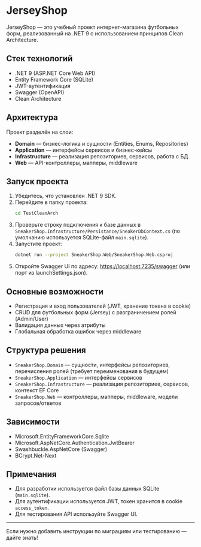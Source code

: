 # JerseyShop

JerseyShop — это учебный проект интернет-магазина футбольных форм, реализованный на .NET 9 с использованием принципов Clean Architecture.

## Стек технологий

- .NET 9 (ASP.NET Core Web API)
- Entity Framework Core (SQLite)
- JWT-аутентификация
- Swagger (OpenAPI)
- Clean Architecture

## Архитектура

Проект разделён на слои:
- **Domain** — бизнес-логика и сущности (Entities, Enums, Repositories)
- **Application** — интерфейсы сервисов и бизнес-кейсы
- **Infrastructure** — реализация репозиториев, сервисов, работа с БД
- **Web** — API-контроллеры, мапперы, middleware

## Запуск проекта

1. Убедитесь, что установлен .NET 9 SDK.
2. Перейдите в папку проекта:
   ```sh
   cd TestCleanArch
   ```
3. Проверьте строку подключения к базе данных в `SneakerShop.Infrastructure/Persistance/SneakerDbContext.cs` (по умолчанию используется SQLite-файл `main.sqlite`).
4. Запустите проект:
   ```sh
   dotnet run --project SneakerShop.Web/SneakerShop.Web.csproj
   ```
5. Откройте Swagger UI по адресу: [https://localhost:7235/swagger](https://localhost:7235/swagger) (или порт из launchSettings.json).

## Основные возможности

- Регистрация и вход пользователей (JWT, хранение токена в cookie)
- CRUD для футбольных форм (Jersey) с разграничением ролей (Admin/User)
- Валидация данных через атрибуты
- Глобальная обработка ошибок через middleware

## Структура решения

- `SneakerShop.Domain` — сущности, интерфейсы репозиториев, перечисления ролей (требует переименования в будущем)
- `SneakerShop.Application` — интерфейсы сервисов
- `SneakerShop.Infrastructure` — реализация репозиториев, сервисов, контекст EF Core
- `SneakerShop.Web` — контроллеры, мапперы, middleware, модели запросов/ответов

## Зависимости

- Microsoft.EntityFrameworkCore.Sqlite
- Microsoft.AspNetCore.Authentication.JwtBearer
- Swashbuckle.AspNetCore (Swagger)
- BCrypt.Net-Next

## Примечания

- Для разработки используется файл базы данных SQLite (`main.sqlite`).
- Для аутентификации используется JWT, токен хранится в cookie `access_token`.
- Для тестирования API используйте Swagger UI.

---

Если нужно добавить инструкции по миграциям или тестированию — дайте знать!
